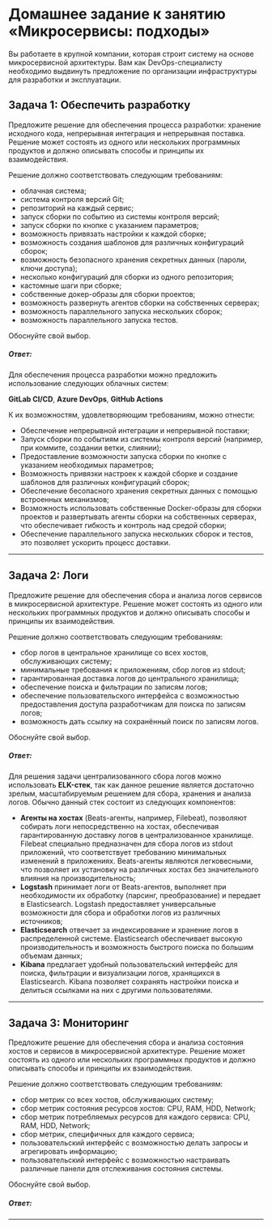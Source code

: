 # Домашнее задание к занятию «Микросервисы: подходы»

Вы работаете в крупной компании, которая строит систему на основе микросервисной архитектуры.
Вам как DevOps-специалисту необходимо выдвинуть предложение по организации инфраструктуры для разработки и эксплуатации.


## Задача 1: Обеспечить разработку

Предложите решение для обеспечения процесса разработки: хранение исходного кода, непрерывная интеграция и непрерывная поставка. 
Решение может состоять из одного или нескольких программных продуктов и должно описывать способы и принципы их взаимодействия.

Решение должно соответствовать следующим требованиям:
- облачная система;
- система контроля версий Git;
- репозиторий на каждый сервис;
- запуск сборки по событию из системы контроля версий;
- запуск сборки по кнопке с указанием параметров;
- возможность привязать настройки к каждой сборке;
- возможность создания шаблонов для различных конфигураций сборок;
- возможность безопасного хранения секретных данных (пароли, ключи доступа);
- несколько конфигураций для сборки из одного репозитория;
- кастомные шаги при сборке;
- собственные докер-образы для сборки проектов;
- возможность развернуть агентов сборки на собственных серверах;
- возможность параллельного запуска нескольких сборок;
- возможность параллельного запуска тестов.

Обоснуйте свой выбор.

##### Ответ:

Для обеспечения процесса разработки можно предложить использование следующих облачных систем:  

**GitLab CI/CD**, **Azure DevOps**, **GitHub Actions**

К их возможностям, удовлетворяющим требованиям, можно отнести:
- Обеспечение непрерывной интеграции и непрерывной поставки;
- Запуск сборки по событиям из системы контроля версий (например, при коммите, создании ветки, слиянии);
- Предоставление возможности запуска сборки по кнопке с указанием необходимых параметров;
- Возможность привязки настроек к каждой сборке и создание шаблонов для различных конфигураций сборок;
- Обеспечение бесопасного хранения секретных данных с помощью встроенных механизмов;
- Возможность использовать собственные Docker-образы для сборки проектов и развертывать агенты сборки на собственных серверах, что обеспечивает гибкость и контроль над средой сборки;
- Обеспечение параллельного запуска нескольких сборок и тестов, это позволяет ускорить процесс доставки.

---

## Задача 2: Логи

Предложите решение для обеспечения сбора и анализа логов сервисов в микросервисной архитектуре.
Решение может состоять из одного или нескольких программных продуктов и должно описывать способы и принципы их взаимодействия.

Решение должно соответствовать следующим требованиям:
- сбор логов в центральное хранилище со всех хостов, обслуживающих систему;
- минимальные требования к приложениям, сбор логов из stdout;
- гарантированная доставка логов до центрального хранилища;
- обеспечение поиска и фильтрации по записям логов;
- обеспечение пользовательского интерфейса с возможностью предоставления доступа разработчикам для поиска по записям логов;
- возможность дать ссылку на сохранённый поиск по записям логов.

Обоснуйте свой выбор.

##### Ответ:

Для решения задачи централизованного сбора логов можно использовать **ELK-стек**, так как данное решение является достаточно зрелым, масштабируемым решением для сбора, хранения и анализа логов. Обычно данный стек состоит из следующих компонентов:  

- **Агенты на хостах** (Beats-агенты, например, Filebeat), позволяют собирать логи непосредственно на хостах, обеспечивая гарантированную доставку логов в централизованное хранилище. Filebeat специально предназначен для сбора логов из stdout приложений, что соответствует требованию минимальных изменений в приложениях. Beats-агенты являются легковесными, что позволяет их установку на различных хостах без значительного влияния на производительность;
- **Logstash** принимает логи от Beats-агентов, выполняет при необходимости их обработку (парсинг, преобразование) и передает в Elasticsearch. Logstash предоставляет универсальные возможности для сбора и обработки логов из различных источников;
- **Elasticsearch** отвечает за индексирование и хранение логов в распределенной системе. Elasticsearch обеспечивает высокую производительность и возможность быстрого поиска по большим объемам данных;
- **Kibana** предлагает удобный пользовательский интерфейс для поиска, фильтрации и визуализации логов, хранящихся в Elasticsearch. Kibana позволяет сохранять настройки поиска и делиться ссылками на них с другими пользователями. 

---

## Задача 3: Мониторинг

Предложите решение для обеспечения сбора и анализа состояния хостов и сервисов в микросервисной архитектуре.
Решение может состоять из одного или нескольких программных продуктов и должно описывать способы и принципы их взаимодействия.

Решение должно соответствовать следующим требованиям:
- сбор метрик со всех хостов, обслуживающих систему;
- сбор метрик состояния ресурсов хостов: CPU, RAM, HDD, Network;
- сбор метрик потребляемых ресурсов для каждого сервиса: CPU, RAM, HDD, Network;
- сбор метрик, специфичных для каждого сервиса;
- пользовательский интерфейс с возможностью делать запросы и агрегировать информацию;
- пользовательский интерфейс с возможностью настраивать различные панели для отслеживания состояния системы.

Обоснуйте свой выбор.

##### Ответ:

---
